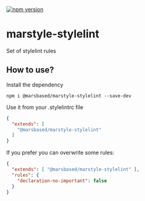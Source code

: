 [![npm version](https://badge.fury.io/js/%40marsbased%2Fmarstyle-stylelint.svg)](https://badge.fury.io/js/%40marsbased%2Fmarstyle-stylelint)

# marstyle-stylelint

Set of stylelint rules

## How to use?

Install the dependency

```shell
npm i @marsbased/marstyle-stylelint --save-dev
```

Use it from your .stylelintrc file

```json
{
  "extends": [
    "@marsbased/marstyle-stylelint"
  ]
}
```

If you prefer you can overwrite some rules:

```json
{
  "extends": [ "@marsbased/marstyle-stylelint" ],
  "rules": {
    "declaration-no-important": false
  }
}
```
